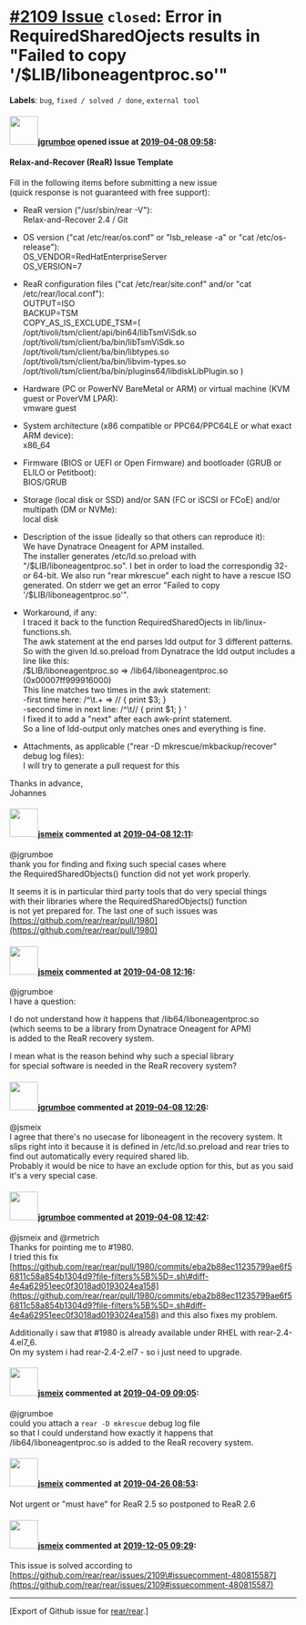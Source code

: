 [\#2109 Issue](https://github.com/rear/rear/issues/2109) `closed`: Error in RequiredSharedOjects results in "Failed to copy '/$LIB/liboneagentproc.so'"
=======================================================================================================================================================

**Labels**: `bug`, `fixed / solved / done`, `external tool`

#### <img src="https://avatars.githubusercontent.com/u/5127047?u=e6298058fd467e7e5d20d0d1a4c0d0116fe29e95&v=4" width="50">[jgrumboe](https://github.com/jgrumboe) opened issue at [2019-04-08 09:58](https://github.com/rear/rear/issues/2109):

#### Relax-and-Recover (ReaR) Issue Template

Fill in the following items before submitting a new issue  
(quick response is not guaranteed with free support):

-   ReaR version ("/usr/sbin/rear -V"):  
    Relax-and-Recover 2.4 / Git

-   OS version ("cat /etc/rear/os.conf" or "lsb\_release -a" or "cat
    /etc/os-release"):  
    OS\_VENDOR=RedHatEnterpriseServer  
    OS\_VERSION=7

-   ReaR configuration files ("cat /etc/rear/site.conf" and/or "cat
    /etc/rear/local.conf"):  
    OUTPUT=ISO  
    BACKUP=TSM  
    COPY\_AS\_IS\_EXCLUDE\_TSM=(
    /opt/tivoli/tsm/client/api/bin64/libTsmViSdk.so
    /opt/tivoli/tsm/client/ba/bin/libTsmViSdk.so
    /opt/tivoli/tsm/client/ba/bin/libtypes.so
    /opt/tivoli/tsm/client/ba/bin/libvim-types.so
    /opt/tivoli/tsm/client/ba/bin/plugins64/libdiskLibPlugin.so )

-   Hardware (PC or PowerNV BareMetal or ARM) or virtual machine (KVM
    guest or PoverVM LPAR):  
    vmware guest

-   System architecture (x86 compatible or PPC64/PPC64LE or what exact
    ARM device):  
    x86\_64

-   Firmware (BIOS or UEFI or Open Firmware) and bootloader (GRUB or
    ELILO or Petitboot):  
    BIOS/GRUB

-   Storage (local disk or SSD) and/or SAN (FC or iSCSI or FCoE) and/or
    multipath (DM or NVMe):  
    local disk

-   Description of the issue (ideally so that others can reproduce
    it):  
    We have Dynatrace Oneagent for APM installed.  
    The installer generates /etc/ld.so.preload with
    "/$LIB/liboneagentproc.so". I bet in order to  
    load the correspondig 32- or 64-bit.  
    We also run "rear mkrescue" each night to have a rescue ISO
    generated.  
    On stderr we get an error "Failed to copy
    '/$LIB/liboneagentproc.so'".

-   Workaround, if any:  
    I traced it back to the function RequiredSharedOjects in
    lib/linux-functions.sh.  
    The awk statement at the end parses ldd output for 3 different
    patterns.  
    So with the given ld.so.preload from Dynatrace the ldd output
    includes a line like this:  
    /$LIB/liboneagentproc.so =&gt; /lib64/liboneagentproc.so
    (0x00007ff999916000)  
    This line matches two times in the awk statement:  
    -first time here: /^\\t.+ =&gt; // { print $3; }  
    -second time in next line: /^\\t// { print $1; } '  
    I fixed it to add a "next" after each awk-print statement.  
    So a line of ldd-output only matches ones and everything is fine.

-   Attachments, as applicable ("rear -D mkrescue/mkbackup/recover"
    debug log files):  
    I will try to generate a pull request for this

Thanks in advance,  
Johannes

#### <img src="https://avatars.githubusercontent.com/u/1788608?u=925fc54e2ce01551392622446ece427f51e2f0ce&v=4" width="50">[jsmeix](https://github.com/jsmeix) commented at [2019-04-08 12:11](https://github.com/rear/rear/issues/2109#issuecomment-480805520):

@jgrumboe  
thank you for finding and fixing such special cases where  
the RequiredSharedObjects() function did not yet work properly.

It seems it is in particular third party tools that do very special
things  
with their libraries where the RequiredSharedObjects() function  
is not yet prepared for. The last one of such issues was  
[https://github.com/rear/rear/pull/1980](https://github.com/rear/rear/pull/1980)

#### <img src="https://avatars.githubusercontent.com/u/1788608?u=925fc54e2ce01551392622446ece427f51e2f0ce&v=4" width="50">[jsmeix](https://github.com/jsmeix) commented at [2019-04-08 12:16](https://github.com/rear/rear/issues/2109#issuecomment-480807187):

@jgrumboe  
I have a question:

I do not understand how it happens that /lib64/liboneagentproc.so  
(which seems to be a library from Dynatrace Oneagent for APM)  
is added to the ReaR recovery system.

I mean what is the reason behind why such a special library  
for special software is needed in the ReaR recovery system?

#### <img src="https://avatars.githubusercontent.com/u/5127047?u=e6298058fd467e7e5d20d0d1a4c0d0116fe29e95&v=4" width="50">[jgrumboe](https://github.com/jgrumboe) commented at [2019-04-08 12:26](https://github.com/rear/rear/issues/2109#issuecomment-480810363):

@jsmeix  
I agree that there's no usecase for liboneagent in the recovery system.
It slips right into it because it is defined in /etc/ld.so.preload and
rear tries to find out automatically every required shared lib.  
Probably it would be nice to have an exclude option for this, but as you
said it's a very special case.

#### <img src="https://avatars.githubusercontent.com/u/5127047?u=e6298058fd467e7e5d20d0d1a4c0d0116fe29e95&v=4" width="50">[jgrumboe](https://github.com/jgrumboe) commented at [2019-04-08 12:42](https://github.com/rear/rear/issues/2109#issuecomment-480815587):

@jsmeix and @rmetrich  
Thanks for pointing me to \#1980.  
I tried this fix
[https://github.com/rear/rear/pull/1980/commits/eba2b88ec11235799ae6f56811c58a854b1304d9?file-filters%5B%5D=.sh\#diff-4e4a62951eec0f3018ad0193024ea158](https://github.com/rear/rear/pull/1980/commits/eba2b88ec11235799ae6f56811c58a854b1304d9?file-filters%5B%5D=.sh#diff-4e4a62951eec0f3018ad0193024ea158)
and this also fixes my problem.

Additionally i saw that \#1980 is already available under RHEL with
rear-2.4-4.el7\_6.  
On my system i had rear-2.4-2.el7 - so i just need to upgrade.

#### <img src="https://avatars.githubusercontent.com/u/1788608?u=925fc54e2ce01551392622446ece427f51e2f0ce&v=4" width="50">[jsmeix](https://github.com/jsmeix) commented at [2019-04-09 09:05](https://github.com/rear/rear/issues/2109#issuecomment-481167578):

@jgrumboe  
could you attach a `rear -D mkrescue` debug log file  
so that I could understand how exactly it happens that  
/lib64/liboneagentproc.so is added to the ReaR recovery system.

#### <img src="https://avatars.githubusercontent.com/u/1788608?u=925fc54e2ce01551392622446ece427f51e2f0ce&v=4" width="50">[jsmeix](https://github.com/jsmeix) commented at [2019-04-26 08:53](https://github.com/rear/rear/issues/2109#issuecomment-486981224):

Not urgent or "must have" for ReaR 2.5 so postponed to ReaR 2.6

#### <img src="https://avatars.githubusercontent.com/u/1788608?u=925fc54e2ce01551392622446ece427f51e2f0ce&v=4" width="50">[jsmeix](https://github.com/jsmeix) commented at [2019-12-05 09:29](https://github.com/rear/rear/issues/2109#issuecomment-562045988):

This issue is solved according to  
[https://github.com/rear/rear/issues/2109\#issuecomment-480815587](https://github.com/rear/rear/issues/2109#issuecomment-480815587)

------------------------------------------------------------------------

\[Export of Github issue for
[rear/rear](https://github.com/rear/rear).\]
